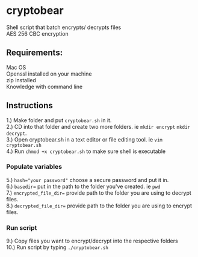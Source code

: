 # cryptobear
Shell script that batch encrypts/ decrypts files  
AES 256 CBC encryption

## Requirements:

Mac OS  
Openssl installed on your machine  
zip installed  
Knowledge with command line  

## Instructions

1.) Make folder and put `cryptobear.sh` in it.  
2.) CD into that folder and create two more folders. ie `mkdir encrypt` `mkdir decrypt`.  
3.) Open cryptobear.sh in a text editor or file editing tool. ie `vim cryptobear.sh`  
4.) Run `chmod +x cryptobear.sh` to make sure shell is executable  

### Populate variables
5.) `hash="your password"` choose a secure password and put it in.  
6.) `basedir=` put in the path to the folder you've created. ie `pwd`  
7.) `encrypted_file_dir=` provide path to the folder you are using to decrypt files.  
8.) `decrypted_file_dir=` provide path to the folder you are using to encrypt files.  

### Run script
9.) Copy files you want to encrypt/decrypt into the respective folders  
10.) Run script by typing `./cryptobear.sh`  
